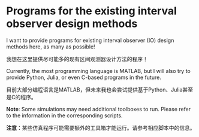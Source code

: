 # Programs for the existing interval observer design methods

I want to provide programs for existing interval observer (IO) design methods here, as many as possible!

我想在这里提供尽可能多的现有区间观测器设计方法的程序！

Currently, the most programming language is MATLAB, but I will also try to provide Python, Julia, or even C-based programs in the future.

目前大部分编程语言是MATLAB，但未来我也会尝试提供基于Python、Julia甚至是C的程序。

**Note**: Some simulations may need additional toolboxes to run. Please refer to the information in the corresponding scripts.

**注意**：某些仿真程序可能需要额外的工具箱才能运行。请参考相应脚本中的信息。
